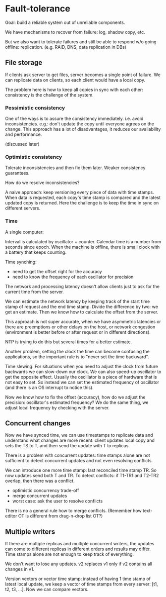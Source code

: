 # Fault-tolerance

Goal: build a reliable system out of unreliable components.

We have mechanisms to recover from failure: log, shadow copy, etc.

But we also want to tolerate failures and still be able to respond w/o going
offline: replication. (e.g. RAID, DNS, data replication in DBs)


## File storage

If clients ask server to get files, server becomes a single point of failure. We
can replicate data on clients, so each client would have a local copy.

The problem here is how to keep all copies in sync with each other: consistency
is the challenge of the system.


### Pessimistic consistency

One of the ways is to assure the consistency immediately. i.e. avoid
inconsistencies. e.g.: don't update the copy until
everyone agrees on the change. This approach has a lot of disadvantages, it
reduces our availability and performance.

(discussed later)

### Optimistic consistency

Tolerate inconsistencies and then fix them later. Weaker consistency guarantees.

How do we resolve inconsistencies?

A naive approach: keep versioning every piece of data with time stamps. When data
is requested, each copy's time stamp is compared and the latest updated copy is
returned. Here the challenge is to keep the time in sync on different servers.

### Time

A single computer:

Interval is calculated by oscillator + counter.
Calendar time is a number from seconds since epoch.
When the machine is offline, there is small clock with a battery that keeps
counting.

Time synching:

- need to get the offset right for the accuracy
- need to know the frequency of each oscillator for precision

The network and processing latency doesn't allow clients just to ask for the
current time from the server.

We can estimate the network latency by keeping track of the start time stamp of
request and the end time stamp. Divide the difference by two: we get an
estimate. Then we know how to calculate the offset from the server.

This approach is not super accurate, when we have asymmetric latencies or there
are preemptions or other delays on the host, or network congestion (environment
is better before or after request or in different directions).

NTP is trying to do this but several times for a better estimate.


Another problem, setting the clock the time can become confusing the
applications, so the important rule is to "never set the time backward".

Time slewing: For situations when you need to adjust the clock from future
backwards we can slow-down our clock. We can also speed-up oscillator to get the
opposite effect.  Usually the oscillator is a piece of hardware that is not easy
to set. So instead we can set the estimated frequency of oscillator (and there
is an OS interrupt to notice this).

Now we know how to fix the offset (accuracy), how do we adjust the precision:
oscillator's estimated frequency? We do the same thing, we adjust local
frequency by checking with the server.


## Concurrent changes

Now we have synced time, we can use timestamps to replicate data and understand
what changes are more recent: client updates local copy and sets the TS to T,
and then send the update with T to replicas.

There is a problem with concurrent updates: time stamps alone are not sufficient
to detect concurrent updates and not even resolving conflicts.

We can introduce one more time stamp: last reconciled time stamp TR. So now
updates send both T and TR. To detect conflicts: if T1-TR1 and T2-TR2 overlap,
then there was a conflict.

- optimistic concurrency trade-off
- merge concurrent updates
- worst case: ask the user to resolve conflicts

There is no a general rule how to merge conflicts. (Remember how text-editor OT
is different from drag-n-drop list OT?)


## Multiple writers

If there are multiple replicas and multiple concurrent writers, the updates can
come to different replicas in different orders and results may differ. Time
stamps alone are not enough to keep track of everything.

We don't want to lose any updates. v2 replaces v1 only if v2 contains all
changes in v1.

Version vectors or vector time stamp: instead of having 1 time stamp of latest
local update, we keep a vector of time stamps from every server:
[t1, t2, t3, ...]. Now we can compare vectors.

